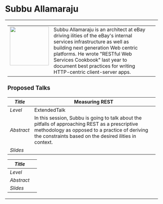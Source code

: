 # Subbu Allamaraju #

<table width='860'>
<tr>
<td>

<table cellpadding='4'>
<tr>
<td width='128' valign='top'><img src='http://amundsen.com/images/rest-fest/subrah.jpg' width='128' /></td>
<td valign='top'>
Subbu Allamaraju is an architect at eBay driving ilities of the eBay's internal services infrastructure as well as building next generation Web centric platforms. He wrote "RESTful Web Services Cookbook" last year to document best practices for writing HTTP-centric client-server apps.<br>
</td>
<td valign='top'>
</td>
</tr>
</table>


<h3>Proposed Talks</h3>
<table><thead><th> <i>Title</i> </th><th> Measuring REST </th></thead><tbody>
<tr><td> <i>Level</i> </td><td> ExtendedTalk </td></tr>
<tr><td> <i>Abstract</i> </td><td>In this session, Subbu is going to talk about the pitfalls of approaching REST as a prescriptive methodology as opposed to a practice of deriving the constraints based on the desired ilities in context. </td></tr>
<tr><td> <i>Slides</i> </td><td>  </td></tr></tbody></table>

<table><thead><th> <i>Title</i> </th><th>  </th></thead><tbody>
<tr><td> <i>Level</i> </td><td>  </td></tr>
<tr><td> <i>Abstract</i> </td><td>  </td></tr>
<tr><td> <i>Slides</i> </td><td>  </td></tr>